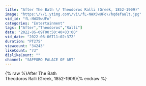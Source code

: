 ```yaml
---
title: "After The Bath \/ Theodoros Ralli (Greek, 1852-1909)"
image: "https:\/\/i.ytimg.com\/vi\/fL-NWX5wUFo\/hqdefault.jpg"
vid_id: "fL-NWX5wUFo"
categories: "Entertainment"
tags: ["After","Theodoros","Ralli"]
date: "2022-06-09T00:50:40+03:00"
vid_date: "2022-06-06T11:02:37Z"
duration: "PT27S"
viewcount: "34243"
likeCount: "73"
dislikeCount: ""
channel: "SAPPORO PALACE OF ART"
---
```

{% raw %}After The Bath<br />Theodoros Ralli (Greek, 1852-1909){% endraw %}
